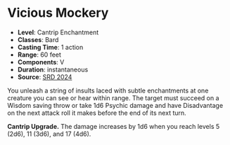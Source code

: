 # Vicious Mockery

- **Level**: Cantrip Enchantment
- **Classes**: Bard
- **Casting Time**: 1 action
- **Range**: 60 feet
- **Components**: V
- **Duration**: instantaneous
- **Source**: [SRD 2024](../../../srds/SRD_2024.pdf)

You unleash a string of insults laced with subtle enchantments at one creature you can see or hear within range. The target must succeed on a Wisdom saving throw or take 1d6 Psychic damage and have Disadvantage on the next attack roll it makes before the end of its next turn.

**Cantrip Upgrade.** The damage increases by 1d6 when you reach levels 5 (2d6), 11 (3d6), and 17 (4d6).
